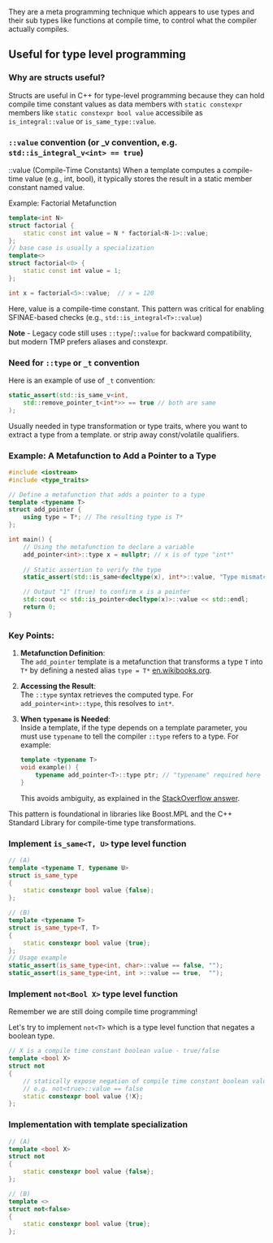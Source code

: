 They are a meta programming technique which appears to use types and their sub types like functions at compile time, to control what the compiler actually compiles.

## Useful for type level programming

### Why are structs useful?

Structs are useful in C++ for type-level programming because they can hold compile time constant values as data members with `static constexpr` members like `static constexpr bool value` accessibile as `is_integral::value` or `is_same_type::value`.

### `::value` convention (or _v convention, e.g. `std::is_integral_v<int> == true`)

::value (Compile-Time Constants)
When a template computes a compile-time value (e.g., int, bool), it typically stores the result in a static member constant named value.

Example: Factorial Metafunction

```cpp
template<int N>
struct factorial {
    static const int value = N * factorial<N-1>::value;
};
// base case is usually a specialization
template<>
struct factorial<0> {
    static const int value = 1;
};

int x = factorial<5>::value;  // x = 120
```
Here, value is a compile-time constant. This pattern was critical for enabling SFINAE-based checks (e.g., `std::is_integral<T>::value`)

**Note** - Legacy code still uses `::type`/`::value` for backward compatibility, but modern TMP prefers aliases and constexpr.

### Need for `::type` or `_t` convention 

Here is an example of use of `_t` convention:

```cpp
static_assert(std::is_same_v<int, 
    std::remove_pointer_t<int*>> == true // both are same
);
```

Usually needed in type transformation or type traits, where you want to extract a type from a template. or strip away const/volatile qualifiers.



### Example: A Metafunction to Add a Pointer to a Type
```cpp
#include <iostream>
#include <type_traits>

// Define a metafunction that adds a pointer to a type
template <typename T>
struct add_pointer {
    using type = T*; // The resulting type is T*
};

int main() {
    // Using the metafunction to declare a variable
    add_pointer<int>::type x = nullptr; // x is of type "int*"
    
    // Static assertion to verify the type
    static_assert(std::is_same<decltype(x), int*>::value, "Type mismatch!");

    // Output "1" (true) to confirm x is a pointer
    std::cout << std::is_pointer<decltype(x)>::value << std::endl;
    return 0;
}
```

### Key Points:
1. **Metafunction Definition**:  
   The `add_pointer` template is a metafunction that transforms a type `T` into `T*` by defining a nested alias `type = T*` [en.wikibooks.org](https://en.wikibooks.org/wiki/More_C%2B%2B_Idioms/Metafunction).

2. **Accessing the Result**:  
   The `::type` syntax retrieves the computed type. For `add_pointer<int>::type`, this resolves to `int*`.

3. **When `typename` is Needed**:  
   Inside a template, if the type depends on a template parameter, you must use `typename` to tell the compiler `::type` refers to a type. For example:
   ```cpp
   template <typename T>
   void example() {
       typename add_pointer<T>::type ptr; // "typename" required here
   }
   ```
   This avoids ambiguity, as explained in the [StackOverflow answer](https://stackoverflow.com/questions/40420352/how-to-get-a-type-from-other-type-c-template-metaprogramming).

This pattern is foundational in libraries like Boost.MPL and the C++ Standard Library for compile-time type transformations.

### Implement `is_same<T, U>` type level function

```cpp
// (A)
template <typename T, typename U>
struct is_same_type
{
    static constexpr bool value {false};
};

// (B)
template <typename T>
struct is_same_type<T, T>
{
    static constexpr bool value {true};
};
// Usage example
static_assert(is_same_type<int, char>::value == false, "");
static_assert(is_same_type<int, int >::value == true,  "");
```

### Implement `not<Bool X>` type level function

Remember we are still doing compile time programming!

Let's try to implement `not<T>` which is a type level function that negates a boolean type.

```cpp
// X is a compile time constant boolean value - true/false
template <bool X>
struct not
{
    // statically expose negation of compile time constant boolean value X passed
    // e.g. not<true>::value == false
    static constexpr bool value {!X};
};
```
### Implementation with template specialization
```cpp
// (A)
template <bool X>
struct not
{
    static constexpr bool value {false};
};

// (B)
template <>
struct not<false>
{
    static constexpr bool value {true};
};
```